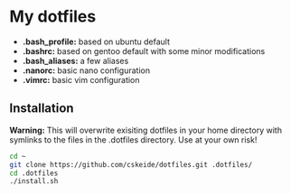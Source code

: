 # My dotfiles
* **.bash_profile:** based on ubuntu default
* **.bashrc:** based on gentoo default with some minor modifications
* **.bash_aliases:** a few aliases
* **.nanorc:** basic nano configuration
* **.vimrc:** basic vim configuration

## Installation
**Warning:** This will overwrite exisiting dotfiles in your home directory with symlinks to the files in the .dotfiles directory. Use at your own risk!
```bash
cd ~
git clone https://github.com/cskeide/dotfiles.git .dotfiles/
cd .dotfiles
./install.sh
```
